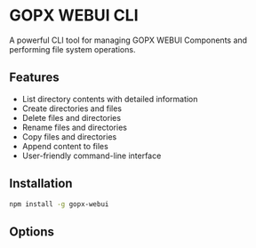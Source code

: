 # GOPX WEBUI CLI

A powerful CLI tool for managing GOPX WEBUI Components and performing file system operations.

## Features

- List directory contents with detailed information
- Create directories and files
- Delete files and directories
- Rename files and directories
- Copy files and directories
- Append content to files
- User-friendly command-line interface

## Installation

```bash
npm install -g gopx-webui
```

## Options
